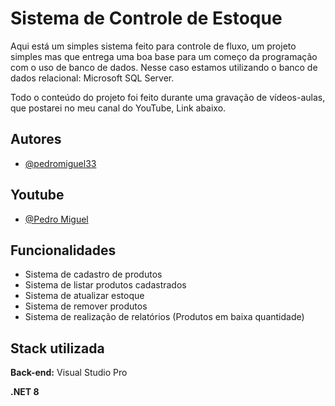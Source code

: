 
# Sistema de Controle de Estoque

Aqui está um simples sistema feito para controle de fluxo, um projeto simples mas que entrega uma boa base para um começo da programação com o uso de banco de dados. Nesse caso estamos utilizando o banco de dados relacional: Microsoft SQL Server.

Todo o conteúdo do projeto foi feito durante uma gravação de vídeos-aulas, que postarei no meu canal do YouTube, Link abaixo.


## Autores

- [@pedromiguel33](https://github.com/PedroMiguel33)

## Youtube
- [@Pedro Miguel](https://www.youtube.com/@PedroMiguel19103/playlists)


## Funcionalidades

- Sistema de cadastro de produtos
- Sistema de listar produtos cadastrados
- Sistema de atualizar estoque
- Sistema de remover produtos
- Sistema de realização de relatórios (Produtos em baixa quantidade)
## 

## Stack utilizada

**Back-end:** Visual Studio Pro

**.NET 8**

##

